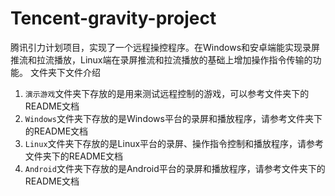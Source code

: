 # Tencent-gravity-project
腾讯引力计划项目，实现了一个远程操控程序。在Windows和安卓端能实现录屏推流和拉流播放，Linux端在录屏推流和拉流播放的基础上增加操作指令传输的功能。
文件夹下文件介绍
1. `演示游戏`文件夹下存放的是用来测试远程控制的游戏，可以参考文件夹下的README文档
2. `Windows`文件夹下存放的是Windows平台的录屏和播放程序，请参考文件夹下的README文档
3. `Linux`文件夹下存放的是Linux平台的录屏、操作指令控制和播放程序，请参考文件夹下的README文档
4. `Android`文件夹下存放的是Android平台的录屏和播放程序，请参考文件夹下的README文档
